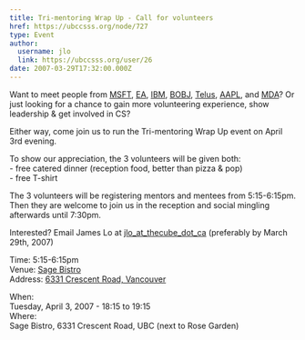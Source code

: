 ```yaml
---
title: Tri-mentoring Wrap Up - Call for volunteers 
href: https://ubccsss.org/node/727
type: Event
author:
  username: jlo
  link: https://ubccsss.org/user/26
date: 2007-03-29T17:32:00.000Z
---
```


<div class="field field-name-body field-type-text-with-summary field-label-hidden"><div class="field-items"><div class="field-item even"><p>Want to meet people from <a href="https://microsoft.com">MSFT</a>, <a href="http://ea.com">EA</a>, <a href="https://ibm.com">IBM</a>, <a href="http://businessobjects.com">BOBJ</a>, <a href="http://www.telus.ca">Telus</a>, <a href="https://apple.com">AAPL</a>, and <a href="http://www.mda.ca">MDA</a>?  Or just looking for a chance to gain more volunteering experience, show leadership &amp; get involved in CS?</p>
<p>Either way, come join us to run the Tri-mentoring Wrap Up event on April 3rd evening.  </p>
<p>To show our appreciation, the 3 volunteers will be given both:<br>
 - free catered dinner (reception food, better than pizza &amp; pop)<br>
 - free T-shirt</p>
<p>The 3 volunteers will be registering mentors and mentees from 5:15-6:15pm.  Then they are welcome to join us in the reception and social mingling afterwards until 7:30pm.</p>
<p>Interested?  Email James Lo at <a href="/cdn-cgi/l/email-protection#f79d9b98b7839f9294829592d99496">jlo_at_thecube_dot_ca</a> (preferably by March 29th, 2007)</p>
<p>Time: 5:15-6:15pm<br>
Venue: <a href="http://www.sage.ubc.ca">Sage Bistro</a><br>
Address: <a href="https://maps.google.ca/maps?f=q&amp;hl=en&amp;q=6331+Crescent+Road,+Vancouver&amp;sll=49.268505,-123.256817&amp;sspn=0.010277,0.026994&amp;layer=&amp;ie=UTF8&amp;z=16&amp;om=1&amp;iwloc=addr">6331 Crescent Road, Vancouver</a></p>
</div></div></div><div class="field field-name-field-dates field-type-datetime field-label-above"><div class="field-label">When:&#xA0;</div><div class="field-items"><div class="field-item even"><span class="date-display-single">Tuesday, April 3, 2007 - <span class="date-display-range"><span class="date-display-start">18:15</span> to <span class="date-display-end">19:15</span></span></span></div></div></div><div class="field field-name-field-location field-type-text field-label-above"><div class="field-label">Where:&#xA0;</div><div class="field-items"><div class="field-item even">Sage Bistro, 6331 Crescent Road, UBC (next to Rose Garden)</div></div></div>    <footer>
          </footer>